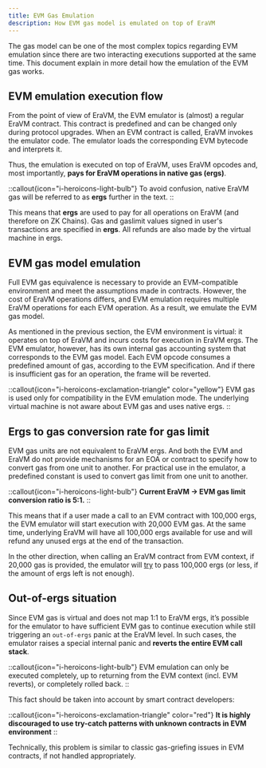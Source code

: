 ```yaml
---
title: EVM Gas Emulation
description: How EVM gas model is emulated on top of EraVM
---
```


The gas model can be one of the most complex topics regarding EVM emulation since there are two interacting executions supported at the same time.
This document explain in more detail how the emulation of the EVM gas works.

## EVM emulation execution flow

From the point of view of EraVM, the EVM emulator is (almost) a regular EraVM contract. This contract is predefined and can be changed only
during protocol upgrades. When an EVM contract is called, EraVM invokes the emulator code. The emulator loads the corresponding EVM bytecode
and interprets it.

Thus, the emulation is executed on top of EraVM, uses EraVM opcodes and, most importantly, **pays for EraVM operations in native gas (ergs)**.

::callout{icon="i-heroicons-light-bulb"}
To avoid confusion, native EraVM gas will be referred to as **ergs** further in the text.
::

This means that **ergs** are used to pay for all operations on EraVM (and therefore on ZK Chains). Gas and gaslimit values signed in
user's transactions are specified in **ergs**. All refunds are also made by the virtual machine in ergs.

## EVM gas model emulation

Full EVM gas equivalence is necessary to provide an EVM-compatible environment and meet the assumptions made in contracts. However, the cost
of EraVM operations differs, and EVM emulation requires multiple EraVM operations for each EVM operation. As a result, we emulate the EVM gas model.

As mentioned in the previous section, the EVM environment is virtual: it operates on top of EraVM and incurs costs for execution in EraVM ergs.
The EVM emulator, however, has its own internal gas accounting system that corresponds to the EVM gas model. Each EVM opcode consumes a
predefined amount of gas, according to the EVM specification. And if there is insufficient gas for an operation, the frame will be reverted.

::callout{icon="i-heroicons-exclamation-triangle" color="yellow"}
EVM gas is used only for compatibility in the EVM emulation mode. The underlying virtual machine is not aware about EVM gas and uses native ergs.
::

## Ergs to gas conversion rate for gas limit

EVM gas units are not equivalent to EraVM ergs. And both the EVM and EraVM do not provide mechanisms for an EOA or contract to specify how to
convert gas from one unit to another. For practical use in the emulator, a predefined constant is used to convert gas limit from one unit to another.

::callout{icon="i-heroicons-light-bulb"}
**Current EraVM -> EVM gas limit conversion ratio is 5:1.**
::

This means that if a user made a call to an EVM contract with 100,000 ergs, the EVM emulator will start execution with 20,000 EVM gas.
At the same time, underlying EraVM will have all 100,000 ergs available for use and will refund any unused ergs at the end of the transaction.

In the other direction, when calling an EraVM contract from EVM context, if 20,000 gas is provided, the emulator will <ins>try</ins> to pass
100,000 ergs (or less, if the amount of ergs left is not enough).

## Out-of-ergs situation

Since EVM gas is virtual and does not map 1:1 to EraVM ergs, it’s possible for the emulator to have sufficient EVM gas to continue execution
while still triggering an `out-of-ergs` panic at the EraVM level. In such cases, the emulator raises a special internal panic and **reverts
the entire EVM call stack**.

::callout{icon="i-heroicons-light-bulb"}
EVM emulation can only be executed completely, up to returning from the EVM context (incl. EVM reverts), or completely rolled back.
::

This fact should be taken into account by smart contract developers:

::callout{icon="i-heroicons-exclamation-triangle" color="red"}
**It is highly discouraged to use try-catch patterns with unknown contracts in EVM environment**
::

Technically, this problem is similar to classic gas-griefing issues in EVM contracts, if not handled appropriately.
